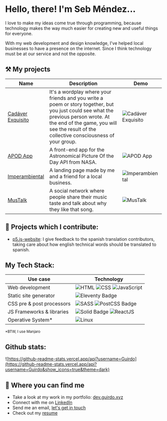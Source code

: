 # Hello, there! I'm Seb Méndez...

I love to make my ideas come true through programming, because technology makes the way much easier for creating new and useful things for everyone.

With my web development and design knowledge, I've helped local businesses to have a presence on the internet. Since I think technology must be at our service and not the opposite.

## ⚒️ My projects

| Name | Description | Demo |
|--|--|--|
| [Cadáver Exquisito](https://www.cadaverexquisito.xyz/) | It's a wordplay where your friends and you write a poem or story together, but you just could see what the previous person wrote. At the end of the game, you will see the result of the collective consciousness of your group. | ![Cadáver Exquisito](https://res.cloudinary.com/dyuo7wfyi/image/upload/v1683394703/website/projects/ce_en_01_x4g2yp.png) |
| [APOD App](https://apod-app-guirdo.vercel.app/) | A front-end app for the Astronomical Picture Of the Day API from NASA.| ![APOD App](https://res.cloudinary.com/dyuo7wfyi/image/upload/v1677338686/website/projects/apod-app_i8d5c5.png) |
| [Imperambiental](https://imperambiental.com) | A landing page made by me and a friend for a local business. | ![Imperambiental](https://res.cloudinary.com/dyuo7wfyi/image/upload/v1677534956/website/projects/imperambiental_omjwtr.png) |
| [MusTalk](https://mustalk.vercel.app/home) | A social network where people share their music taste and talk about why they like that song. | ![MusTalk](https://res.cloudinary.com/dyuo7wfyi/image/upload/v1677594695/website/projects/mustalk_ormvre.png) |

## 🤝 Projects which I contribute:

- [p5.js-website](https://github.com/processing/p5.js-website): I give feedback to the spanish translation contributors, taking care about how english technical words should be translated to spanish. 

## My Tech Stack:

| Use case | Technology |
|---|---|
|  Web development | ![HTML](https://img.shields.io/badge/HTML5-E34F26?style=for-the-badge&logo=html5&logoColor=white) ![CSS](https://img.shields.io/badge/CSS3-1572B6?style=for-the-badge&logo=css3&logoColor=white) ![JavaScript](https://img.shields.io/badge/JavaScript-323330?style=for-the-badge&logo=javascript&logoColor=F7DF1E)  |
| Static site generator | ![Eleventy Badge](https://img.shields.io/badge/Eleventy-000?logo=eleventy&logoColor=fff&style=for-the-badge) |
|  CSS pre & post processors | ![SASS](https://img.shields.io/badge/Sass-CC6699?style=for-the-badge&logo=sass&logoColor=white) ![PostCSS Badge](https://img.shields.io/badge/PostCSS-DD3A0A?logo=postcss&logoColor=fff&style=flat-square)|
| JS Frameworks & libraries  | ![Solid Badge](https://img.shields.io/badge/Solid-2C4F7C?logo=solid&logoColor=fff&style=for-the-badge) ![ReactJS](https://img.shields.io/badge/React-20232A?style=for-the-badge&logo=react&logoColor=61DAFB) |
| Operative System* | ![Linux](https://img.shields.io/badge/Linux-FCC624?style=for-the-badge&logo=linux&logoColor=black) |

<small>*BTW, I use Manjaro </small>

## Github stats:

![https://github-readme-stats.vercel.app/api?username=Guirdo](https://github-readme-stats.vercel.app/api?username=Guirdo&show_icons=true&theme=dark)

## 🔎 Where you can find me

- Take a look at my work in my portfolio: [dev.guirdo.xyz](https://dev.guirdo.xyz/)
- Connect with me on [LinkedIn](https://www.linkedin.com/in/seb-mendez/)
- Send me an email, [let's get in touch](mailto:aldo.seb.mendez@gmail.com)
- Check out my [resume](https://rxresu.me/guirdo/sebastianmendezen)
